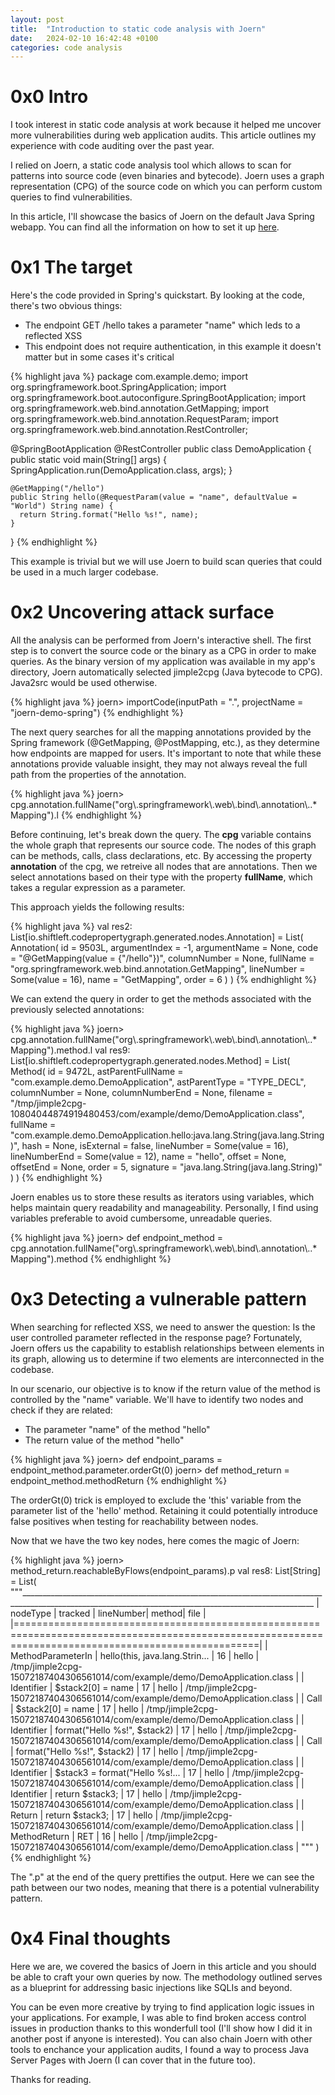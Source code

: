 ```yaml
---
layout: post
title:  "Introduction to static code analysis with Joern"
date:   2024-02-10 16:42:48 +0100
categories: code analysis
---
```


# 0x0 Intro

I took interest in static code analysis at work because it helped me uncover more vulnerabilities during web application audits. This article outlines my experience with code auditing over the past year.

I relied on Joern, a static code analysis tool which allows to scan for patterns into source code (even binaries and bytecode). Joern uses a graph representation (CPG) of the source code on which you can perform custom queries to find vulnerabilities.

In this article, I'll showcase the basics of Joern on the default Java Spring webapp. You can find all the information on how to set it up [here](https://spring.io/quickstart).

# 0x1 The target 

Here's the code provided in Spring's quickstart. By looking at the code, there's two obvious things:
- The endpoint GET /hello takes a parameter "name" which leds to a reflected XSS
- This endpoint does not require authentication, in this example it doesn't matter but in some cases it's critical

{% highlight java %}
package com.example.demo;
import org.springframework.boot.SpringApplication;
import org.springframework.boot.autoconfigure.SpringBootApplication;
import org.springframework.web.bind.annotation.GetMapping;
import org.springframework.web.bind.annotation.RequestParam;
import org.springframework.web.bind.annotation.RestController;

@SpringBootApplication
@RestController
public class DemoApplication {
    public static void main(String[] args) {
      SpringApplication.run(DemoApplication.class, args);
    }

    @GetMapping("/hello")
    public String hello(@RequestParam(value = "name", defaultValue = "World") String name) {
      return String.format("Hello %s!", name);
    }
}
{% endhighlight %}

This example is trivial but we will use Joern to build scan queries that could be used in a much larger codebase.

# 0x2 Uncovering attack surface

All the analysis can be performed from Joern's interactive shell. The first step is to convert the source code  or the binary as a CPG in order to make queries. As the binary version of my application was available in my app's directory, Joern automatically selected jimple2cpg (Java bytecode to CPG). Java2src would be used otherwise.

{% highlight java %}
joern> importCode(inputPath = ".", projectName = "joern-demo-spring")
{% endhighlight %}

The next query searches for all the mapping annotations provided by the Spring framework (@GetMapping, @PostMapping, etc.), as they determine how endpoints are mapped for users. It's important to note that while these annotations provide valuable insight, they may not always reveal the full path from the properties of the annotation.

{% highlight java %}
joern> cpg.annotation.fullName("org\\.springframework\\.web\\.bind\\.annotation\\..*Mapping").l
{% endhighlight %}

Before continuing, let's break down the query. The **cpg** variable contains the whole graph that represents our source code. The nodes of this graph can be methods, calls, class declarations, etc. By accessing the property **annotation** of the cpg, we retreive all nodes that are annotations. Then we select annotations based on their type with the property **fullName**, which takes a regular expression as a parameter.

This approach yields the following results:

{% highlight java %}
val res2: List[io.shiftleft.codepropertygraph.generated.nodes.Annotation] = List(
  Annotation(
    id = 9503L,
    argumentIndex = -1,
    argumentName = None,
    code = "@GetMapping(value = {\"/hello\"})",
    columnNumber = None,
    fullName = "org.springframework.web.bind.annotation.GetMapping",
    lineNumber = Some(value = 16),
    name = "GetMapping",
    order = 6
  )
)
{% endhighlight %}

We can extend the query in order to get the methods associated with the previously selected annotations:

{% highlight java %}
joern> cpg.annotation.fullName("org\\.springframework\\.web\\.bind\\.annotation\\..*Mapping").method.l
val res9: List[io.shiftleft.codepropertygraph.generated.nodes.Method] = List(
  Method(
    id = 9472L,
    astParentFullName = "com.example.demo.DemoApplication",
    astParentType = "TYPE_DECL",
    columnNumber = None,
    columnNumberEnd = None,
    filename = "/tmp/jimple2cpg-10804044874919480453/com/example/demo/DemoApplication.class",
    fullName = "com.example.demo.DemoApplication.hello:java.lang.String(java.lang.String)",
    hash = None,
    isExternal = false,
    lineNumber = Some(value = 16),
    lineNumberEnd = Some(value = 12),
    name = "hello",
    offset = None,
    offsetEnd = None,
    order = 5,
    signature = "java.lang.String(java.lang.String)"
  )
)
{% endhighlight %}

Joern enables us to store these results as iterators using variables, which helps maintain query readability and manageability. Personally, I find using variables preferable to avoid cumbersome, unreadable queries.

{% highlight java %}
joern> def endpoint_method = cpg.annotation.fullName("org\\.springframework\\.web\\.bind\\.annotation\\..*Mapping").method
{% endhighlight %}

# 0x3 Detecting a vulnerable pattern

When searching for reflected XSS, we need to answer the question: Is the user controlled parameter reflected in the response page? Fortunately, Joern offers us the capability to establish relationships between elements in its graph, allowing us to determine if two elements are interconnected in the codebase.

In our scenario, our objective is to know if the return value of the method is controlled by the "name" variable. We'll have to identify two nodes and check if they are related:
- The parameter "name" of the method "hello"
- The return value of the method "hello"

{% highlight java %}
joern> def endpoint_params = endpoint_method.parameter.orderGt(0)
joern> def method_return = endpoint_method.methodReturn
{% endhighlight %}

The orderGt(0) trick is employed to exclude the 'this' variable from the parameter list of the 'hello' method. Retaining it could potentially introduce false positives when testing for reachability between nodes.

Now that we have the two key nodes, here comes the magic of Joern:

{% highlight java %}
joern> method_return.reachableByFlows(endpoint_params).p
val res8: List[String] = List(
  """_______________________________________________________________________________________________________________________________________________________
| nodeType          | tracked                        | lineNumber| method| file                                                                        |
|======================================================================================================================================================|
| MethodParameterIn | hello(this, java.lang.Strin... | 16        | hello | /tmp/jimple2cpg-15072187404306561014/com/example/demo/DemoApplication.class |
| Identifier        | $stack2[0] = name              | 17        | hello | /tmp/jimple2cpg-15072187404306561014/com/example/demo/DemoApplication.class |
| Call              | $stack2[0] = name              | 17        | hello | /tmp/jimple2cpg-15072187404306561014/com/example/demo/DemoApplication.class |
| Identifier        | format(\"Hello %s!\", $stack2)   | 17        | hello | /tmp/jimple2cpg-15072187404306561014/com/example/demo/DemoApplication.class |
| Call              | format(\"Hello %s!\", $stack2)   | 17        | hello | /tmp/jimple2cpg-15072187404306561014/com/example/demo/DemoApplication.class |
| Identifier        | $stack3 = format(\"Hello %s!... | 17        | hello | /tmp/jimple2cpg-15072187404306561014/com/example/demo/DemoApplication.class |
| Identifier        | return $stack3;                | 17        | hello | /tmp/jimple2cpg-15072187404306561014/com/example/demo/DemoApplication.class |
| Return            | return $stack3;                | 17        | hello | /tmp/jimple2cpg-15072187404306561014/com/example/demo/DemoApplication.class |
| MethodReturn      | RET                            | 16        | hello | /tmp/jimple2cpg-15072187404306561014/com/example/demo/DemoApplication.class |
"""
)
{% endhighlight %}

The ".p" at the end of the query prettifies the output. Here we can see the path between our two nodes, meaning that there is a potential vulnerability pattern.

# 0x4 Final thoughts

Here we are, we covered the basics of Joern in this article and you should be able to craft your own queries by now. The methodology outlined serves as a blueprint for addressing basic injections like SQLIs and beyond.

You can be even more creative by trying to find application logic issues in your applications. For example, I was able to find broken access control issues in production thanks to this wonderfull tool (I'll show how I did it in another post if anyone is interested). You can also chain Joern with other tools to enchance your application audits, I found a way to process Java Server Pages with Joern (I can cover that in the future too).

Thanks for reading.
